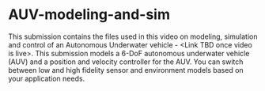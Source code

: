 # AUV-modeling-and-sim
This submission contains the files used in this video on modeling, simulation and control of an Autonomous Underwater vehicle - &lt;Link TBD once video is live>. This submission models a 6-DoF autonomous underwater vehicle (AUV) and a position and velocity controller for the AUV. You can switch between low and high fidelity sensor and environment models based on your application needs.
